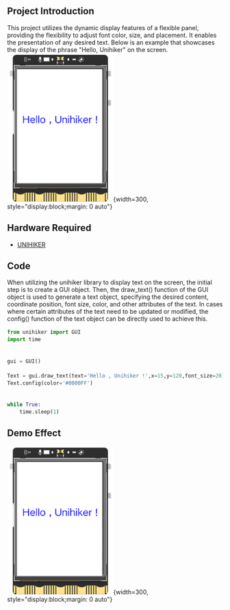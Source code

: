 ## Project Introduction
This project utilizes the dynamic display features of a flexible panel, providing the flexibility to adjust font color, size, and placement. It enables the presentation of any desired text. Below is an example that showcases the display of the phrase "Hello, Unihiker" on the screen.
![image.png](img/1.Hello,Unihiker/1720601927362-99abc270-44b8-4898-8d68-2dfb6641d512.png){width=300, style="display:block;margin: 0 auto"}  

## Hardware Required

- [UNIHIKER](https://www.dfrobot.com/product-2691.html)
## Code
When utilizing the unihiker library to display text on the screen, the initial step is to create a GUI object. Then, the draw_text() function of the GUI object is used to generate a text object, specifying the desired content, coordinate position, font size, color, and other attributes of the text. In cases where certain attributes of the text need to be updated or modified, the config() function of the text object can be directly used to achieve this.
```python
from unihiker import GUI
import time 


gui = GUI()

Text = gui.draw_text(text='Hello , Unihiker !',x=15,y=120,font_size=20)
Text.config(color='#0000FF')


while True:
    time.sleep(1)
```
## Demo Effect
![image.png](img/1.Hello,Unihiker/1720601923889-30aab991-42a1-40f7-869f-5bbd7f1729a9.png){width=300, style="display:block;margin: 0 auto"}
